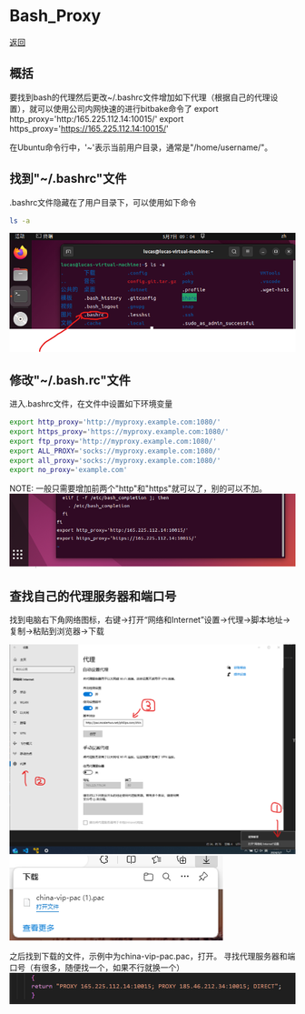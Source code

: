 # Bash_Proxy

[返回](./Index.md)

## 概括

要找到bash的代理然后更改~/.bashrc文件增加如下代理（根据自己的代理设置），就可以使用公司内网快速的进行bitbake命令了
export http_proxy='http:/165.225.112.14:10015/'
export https_proxy='<https://165.225.112.14:10015/>'

在Ubuntu命令行中，'~'表示当前用户目录，通常是"/home/username/"。

## 找到"~/.bashrc"文件

.bashrc文件隐藏在了用户目录下，可以使用如下命令

```bash
ls -a
```

![找到.bashrc文件](../Photos/Find_bashrc.png)

## 修改"~/.bash.rc"文件

进入.bashrc文件，在文件中设置如下环境变量

```bash
export http_proxy='http://myproxy.example.com:1080/'
export https_proxy='https://myproxy.example.com:1080/'  
export ftp_proxy='http://myproxy.example.com:1080/'
export ALL_PROXY='socks://myproxy.example.com:1080/'  
export all_proxy='socks://myproxy.example.com:1080/'  
export no_proxy='example.com'
```

NOTE:
一般只需要增加前两个"http"和"https"就可以了，别的可以不加。
![变更bash](../Photos/Change_my_bash.png)

## 查找自己的代理服务器和端口号

找到电脑右下角网络图标，右键->打开“网络和Internet”设置->代理->脚本地址->复制->粘贴到浏览器->下载

![网络设置1](../Photos/Internet_setting_1.png)
![网络设置2](../Photos/Internet_setting_2.png)

之后找到下载的文件，示例中为china-vip-pac.pac，打开。
寻找代理服务器和端口号（有很多，随便找一个，如果不行就换一个）
![网络设置3](../Photos/Internet_setting_3.png)
